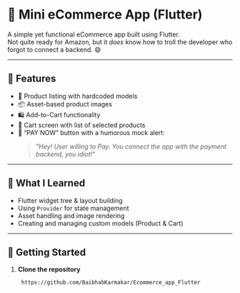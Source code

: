 # 🛒 Mini eCommerce App (Flutter)

A simple yet functional eCommerce app built using Flutter.  
Not quite ready for Amazon, but it *does* know how to troll the developer who forgot to connect a backend. 😄

---

## 📱 Features

- 🧾 Product listing with hardcoded models
- 📦 Asset-based product images
- 🛍️ Add-to-Cart functionality
- 🛒 Cart screen with list of selected products
- 💸 “PAY NOW” button with a humorous mock alert:
  > *"Hey! User willing to Pay. You connect the app with the payment backend, you idiot!"*

---

## 🧠 What I Learned

- Flutter widget tree & layout building  
- Using `Provider` for state management  
- Asset handling and image rendering  
- Creating and managing custom models (Product & Cart)

---

## 🚀 Getting Started

1. **Clone the repository**
   ```bash
    https://github.com/BaibhabKarmakar/Ecommerce_app_Flutter

